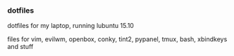 ### dotfiles
dotfiles for my laptop, running lubuntu 15.10

files for vim, evilwm, openbox, conky, tint2, pypanel, tmux, bash, xbindkeys and stuff
